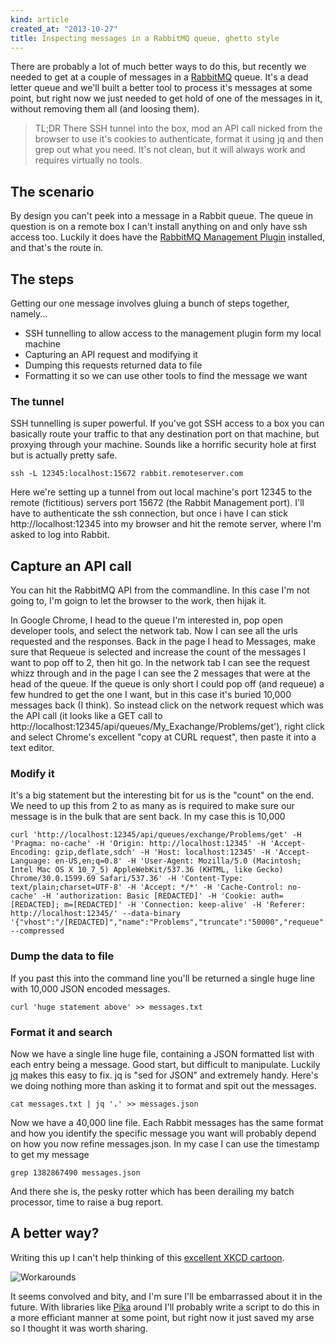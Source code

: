 ```yaml
---
kind: article
created_at: "2013-10-27"
title: Inspecting messages in a RabbitMQ queue, ghetto style
---
```

There are probably a lot of much better ways to do this, but recently we needed to get at a couple of messages in a  [RabbitMQ](http://www.rabbitmq.com/) queue.  It's a dead letter queue and we'll built a better tool to process it's messages at some point, but right now we just needed to get hold of one of the messages in it, without removing them all (and loosing them).

> TL;DR There SSH tunnel into the box, mod an API call nicked from the browser to use it's cookies to authenticate, format it using jq and then grep out what you need.  It's not clean, but it will always work and requires virtually no tools.

## The scenario
By design you can't peek into a message in a Rabbit queue.  The queue in question is on a remote box I can't install anything on and only have ssh access too.  Luckily it does have the [RabbitMQ Management Plugin](http://www.rabbitmq.com/management.html) installed, and that's the route in.

## The steps

Getting our one message involves gluing a bunch of steps together, namely...

* SSH tunnelling to allow access to the management plugin form my local machine
* Capturing an API request and modifying it
* Dumping this requests returned data to file
* Formatting it so we can use other tools to find the message we want


### The tunnel

SSH tunnelling is super powerful.  If you've got SSH access to a box you can basically route your traffic to that any destination port on that machine, but proxying through your machine.  Sounds like a horrific security hole at first but is actually pretty safe.

	ssh -L 12345:localhost:15672 rabbit.remoteserver.com

Here we're setting up a tunnel from out local machine's port 12345 to the remote (fictitious) servers port 15672 (the Rabbit Management port).  I'll have to authenticate the ssh connection, but once i have I can stick http://localhost:12345 into my browser and hit the remote server, where I'm asked to log into Rabbit.

## Capture an API call

You can hit the RabbitMQ API from the commandline.  In this case I'm not going to, I'm goign to let the browser to the work, then hijak it.

In Google Chrome, I head to the queue I'm interested in, pop open developer tools, and select the network tab.  Now I can see all the urls requested and the responses.  Back in the page I head to Messages, make sure that Requeue is selected and increase the count of the messages I want to pop off to 2, then hit go.  In the network tab I can see the request whizz through and in the page I can see the 2 messages that were at the head of the queue.  If the queue is only short I could pop off (and requeue) a few hundred to get the one I want, but in this case it's buried 10,000 messages back (I think).   So instead click on the network request which was the API call (it looks like a GET call to http://localhost:12345/api/queues/My_Exachange/Problems/get'), right click and select Chrome's excellent "copy at CURL request", then paste it into a text editor.

### Modify it

It's a big statement but the interesting bit for us is the "count" on the end.  We need to up this from 2 to as many as is required to make sure our message is in the bulk that are sent back.  In my case this is 10,000

	curl 'http://localhost:12345/api/queues/exchange/Problems/get' -H 'Pragma: no-cache' -H 'Origin: http://localhost:12345' -H 'Accept-Encoding: gzip,deflate,sdch' -H 'Host: localhost:12345' -H 'Accept-Language: en-US,en;q=0.8' -H 'User-Agent: Mozilla/5.0 (Macintosh; Intel Mac OS X 10_7_5) AppleWebKit/537.36 (KHTML, like Gecko) Chrome/30.0.1599.69 Safari/537.36' -H 'Content-Type: text/plain;charset=UTF-8' -H 'Accept: */*' -H 'Cache-Control: no-cache' -H 'authorization: Basic [REDACTED]' -H 'Cookie: auth=[REDACTED]; m=[REDACTED]' -H 'Connection: keep-alive' -H 'Referer: http://localhost:12345/' --data-binary '{"vhost":"/[REDACTED]","name":"Problems","truncate":"50000","requeue":"true","encoding":"auto","count":"1000"}' --compressed

### Dump the data to file

If you past this into the command line you'll be returned a single huge line with 10,000 JSON encoded messages.

	curl 'huge statement above' >> messages.txt

### Format it and search

Now we have a single line huge file, containing a JSON formatted list with each entry being a message.  Good start, but difficult to manipulate.  Luckily [jq](http://stedolan.github.io/jq/) makes this easy to fix.  jq is "sed for JSON" and extremely handy.  Here's we doing nothing more than asking it to format and spit out the messages.

	cat messages.txt | jq '.' >> messages.json

Now we have a 40,000 line file.  Each Rabbit messages has the same format and how you identify the specific message you want will probably depend on how you now refine messages.json.  In my case I can use the timestamp to get my message

	grep 1382867490 messages.json

And there she is, the pesky rotter which has been derailing my batch processor, time to raise a bug report.


## A better way?

Writing this up I can't help thinking of this [excellent XKCD cartoon](http://xkcd.com/763/).  

![Workarounds](http://imgs.xkcd.com/comics/workaround.png "Workarounds")

It seems convolved and bity, and I'm sure I'll be embarrassed about it in the future.  With libraries like [Pika](https://pypi.python.org/pypi/pika) around I'll probably write a script to do this in a more efficiant manner at some point, but right now it just saved my arse so I thought it was worth sharing.
